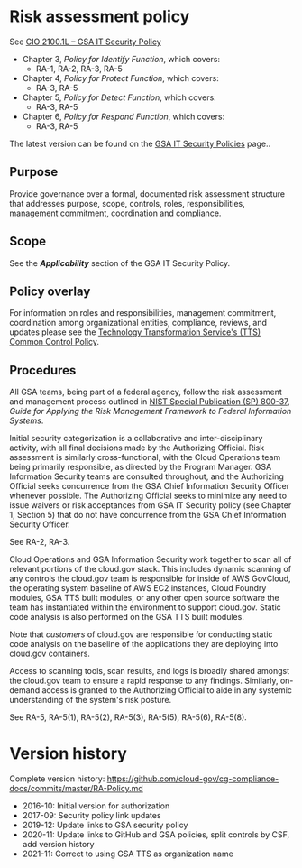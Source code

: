 # Risk assessment policy

See [CIO 2100.1L – GSA IT Security Policy](https://www.gsa.gov/cdnstatic/CIO_2100_1L_CHGE_1_CC040905_signed_PDF_version_7-15-2019.pdf) 

* Chapter 3, _Policy for Identify Function_, which covers:
  * RA-1, RA-2, RA-3, RA-5
* Chapter 4, _Policy for Protect Function_, which covers:
  * RA-3, RA-5
* Chapter 5, _Policy for Detect Function_, which covers:
  * RA-3, RA-5
* Chapter 6, _Policy for Respond Function_, which covers:
  * RA-3, RA-5

The latest version can be found on the [GSA IT Security Policies](https://www.gsa.gov/about-us/organization/office-of-the-chief-information-officer/chief-information-security-officer-ciso/it-security-policies) page..

## Purpose

Provide governance over a formal, documented risk assessment structure that addresses purpose, scope, controls, roles, responsibilities, management commitment, coordination and compliance.

## Scope

See the **_Applicability_** section of the GSA IT Security Policy.

## Policy overlay

For information on roles and responsibilities, management commitment, coordination among organizational entities, compliance, reviews, and updates please see the [Technology Transformation Service's (TTS) Common Control Policy](https://github.com/cloud-gov/cg-compliance-docs/blob/master/TTS-Common-Control-Policy.md).

## Procedures

All GSA teams, being part of a federal agency, follow the risk assessment and management process outlined in [NIST Special Publication (SP) 800-37](http://nvlpubs.nist.gov/nistpubs/SpecialPublications/NIST.SP.800-37r1.pdf), _Guide for Applying the Risk Management Framework to Federal Information Systems_.

Initial security categorization is a collaborative and inter-disciplinary activity, with all final decisions made by the Authorizing Official. Risk assessment is similarly cross-functional, with the Cloud Operations team being primarily responsible, as directed by the Program Manager. GSA Information Security teams are consulted throughout, and the Authorizing Official seeks concurrence from the GSA Chief Information Security Officer whenever possible. The Authorizing Official seeks to minimize any need to issue waivers or risk acceptances from GSA IT Security policy (see Chapter 1, Section 5) that do not have concurrence from the GSA Chief Information Security Officer.

See RA-2, RA-3.

Cloud Operations and GSA Information Security work together to scan all of relevant portions of the cloud.gov stack. This includes dynamic scanning of any controls the cloud.gov team is responsible for inside of AWS GovCloud, the operating system baseline of AWS EC2 instances, Cloud Foundry modules, GSA TTS built modules, or any other open source software the team has instantiated within the environment to support cloud.gov. Static code analysis is also performed on the GSA TTS built modules.

Note that _customers_ of cloud.gov are responsible for conducting static code analysis on the baseline of the applications they are deploying into cloud.gov containers.

Access to scanning tools, scan results, and logs is broadly shared amongst the cloud.gov team to ensure a rapid response to any findings. Similarly, on-demand access is granted to the Authorizing Official to aide in any systemic understanding of the system's risk posture.

See RA-5, RA-5(1), RA-5(2), RA-5(3), RA-5(5), RA-5(6), RA-5(8).


# Version history

Complete version history: https://github.com/cloud-gov/cg-compliance-docs/commits/master/RA-Policy.md

* 2016-10: Initial version for authorization
* 2017-09: Security policy link updates
* 2019-12: Update links to GSA security policy
* 2020-11: Update links to GitHub and GSA policies, split controls by CSF, add version history
* 2021-11: Correct to using GSA TTS as organization name